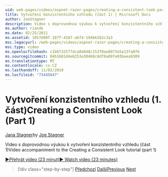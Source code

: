 ```yaml
---
uid: web-pages/videos/aspnet-razor-pages/creating-a-consistent-look-part-1
title: Vytvoření konzistentního vzhledu (část 1) | Microsoft Docs
author: JoeStagner
description: Video s doprovodnou výukou k vytvoření konzistentního vzhledu (část 1)
ms.author: riande
ms.date: 02/25/2011
ms.assetid: 1057d00f-187f-4187-a674-194b6262c3a3
msc.legacyurl: /web-pages/videos/aspnet-razor-pages/creating-a-consistent-look-part-1
msc.type: video
ms.openlocfilehash: c1b6732577dca8d448c153f0ae8073e5e13fa0f6
ms.sourcegitcommit: 84b1681d4e6253e30468c8df8a09fe03beea9309
ms.translationtype: MT
ms.contentlocale: cs-CZ
ms.lasthandoff: 11/02/2019
ms.locfileid: "73445647"
---
```

# <a name="creating-a-consistent-look-part-1"></a><span data-ttu-id="997dd-103">Vytvoření konzistentního vzhledu (1. část)</span><span class="sxs-lookup"><span data-stu-id="997dd-103">Creating a Consistent Look (Part 1)</span></span>

<span data-ttu-id="997dd-104">[Jana Stagner](https://github.com/JoeStagner)</span><span class="sxs-lookup"><span data-stu-id="997dd-104">by [Joe Stagner](https://github.com/JoeStagner)</span></span>

<span data-ttu-id="997dd-105">Video s doprovodnou výukou k vytvoření konzistentního vzhledu (část 1)</span><span class="sxs-lookup"><span data-stu-id="997dd-105">Video accompaniment to the Creating a Consistent Look tutorial (part 1)</span></span>

<span data-ttu-id="997dd-106">[&#9654;Přehrát video (23 minut)](https://channel9.msdn.com/Blogs/ASP-NET-Site-Videos/creating-a-consistent-look-(part-1))</span><span class="sxs-lookup"><span data-stu-id="997dd-106">[&#9654; Watch video (23 minutes)](https://channel9.msdn.com/Blogs/ASP-NET-Site-Videos/creating-a-consistent-look-(part-1))</span></span>

> [!div class="step-by-step"]
> <span data-ttu-id="997dd-107">[Předchozí](introduction-to-aspnet-web-programming-using-the-razor-syntax.md)
> [Další](creating-a-consistent-look-part-2.md)</span><span class="sxs-lookup"><span data-stu-id="997dd-107">[Previous](introduction-to-aspnet-web-programming-using-the-razor-syntax.md)
[Next](creating-a-consistent-look-part-2.md)</span></span>
